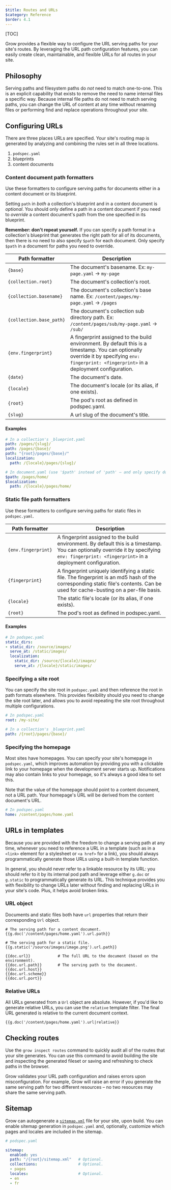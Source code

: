 ```yaml
---
$title: Routes and URLs
$category: Reference
$order: 4.1
---
```

[TOC]

Grow provides a flexible way to configure the URL serving paths for your site's routes. By leveraging the URL path configuration features, you can easily create clean, maintainable, and flexible URLs for all routes in your site.

## Philosophy

Serving paths and filesystem paths do *not* need to match one-to-one. This is an explicit capability that exists to remove the need to name internal files a specific way. Because internal file paths do not need to match serving paths, you can change the URL of content at any time without renaming files or performing find and replace operations throughout your site.

## Configuring URLs

There are three places URLs are specified. Your site's routing map is generated by analyzing and combining the rules set in all three locations.

1. `podspec.yaml`
1. blueprints
1. content documents

### Content document path formatters

Use these formatters to configure serving paths for documents either in a content document or its blueprint.

Setting `path` in *both* a collection's blueprint and in a content document is *optional*. You should only define a path in a content document if you need to *override* a content document's path from the one specified in its blueprint.

__Remember: don't repeat yourself.__ If you can specify a path format in a collection's blueprint that generates the right path for all of its documents, then there is no need to also specify `$path` for each document. Only specify `$path` in a document for paths you need to override.

| Path formatter | Description
|----------------|------------|
| `{base}` | The document's basename. Ex: `my-page.yaml` -> `my-page`
| `{collection.root}` | The document's collection's root.
| `{collection.basename}` | The document's collection's base name. Ex: `/content/pages/my-page.yaml` -> `/pages`
| `{collection.base_path}` | The document's collection sub directory path. Ex: `/content/pages/sub/my-page.yaml` -> `/sub/`
| `{env.fingerprint}` | A fingerprint assigned to the build environment. By default this is a timestamp. You can optionally override it by specifying `env: fingerprint: <fingerprint>` in a deployment configuration.
| `{date}` | The document's date.
| `{locale}` | The document's locale (or its alias, if one exists).
| `{root}` | The pod's root as defined in podspec.yaml.
| `{slug}` | A url slug of the document's title.

#### Examples

```yaml
# In a collection's _blueprint.yaml
path: /pages/{slug}/
path: /pages/{base}/
path: "{root}/pages/{base}/"
localization:
  path: /{locale}/pages/{slug}/

# In document.yaml (use '$path' instead of 'path' – and only specify document-level paths if you need to override the format set in the blueprint)
$path: /pages/home/
$localization:
  path: /{locale}/pages/home/
```

### Static file path formatters

Use these formatters to configure serving paths for static files in `podspec.yaml`.

| Path formatter | Description
|----------------|------------|
| `{env.fingerprint}` | A fingerprint assigned to the build environment. By default this is a timestamp. You can optionally override it by specifying `env: fingerprint: <fingerprint>` in a deployment configuration.
| `{fingerprint}` | A fingerprint uniquely identifying a static file. The fingerprint is an md5 hash of the corresponding static file's contents. Can be used for cache-busting on a per-file basis.
| `{locale}` | The static file's locale (or its alias, if one exists).
| `{root}` | The pod's root as defined in podspec.yaml.

#### Examples

```yaml
# In podspec.yaml
static_dirs:
- static_dir: /source/images/
  serve_at: /static/images/
  localization:
    static_dir: /source/{locale}/images/
    serve_at: /{locale}/static/images/
```

### Specifying a site root

You can specify the site root in `podspec.yaml` and then reference the root in path formats elsewhere. This provides flexibility should you need to change the site root later, and allows you to avoid repeating the site root throughout multiple configurations.

```yaml
# In podspec.yaml
root: /my-site/

# In a collection's _blueprint.yaml
path: /{root}/pages/{base}/
```

### Specifying the homepage

Most sites have homepages. You can specify your site's homepage in `podspec.yaml`, which improves automation by providing you with a clickable link to your homepage when the development server starts up. Notifications may also contain links to your homepage, so it's always a good idea to set this.

Note that the value of the homepage should point to a content document, not a URL path. Your homepage's URL will be derived from the content document's URL.

```yaml
# In podspec.yaml
home: /content/pages/home.yaml
```

## URLs in templates

Because you are provided with the freedom to change a serving path at any time, whenever you need to reference a URL in a template (such as in a `<link>` element for a stylesheet or `<a href>` for a link), you should always programmatically generate those URLs using a built-in template function.

In general, you should never refer to a linkable resource by its URL: you should refer to it by its internal pod path and leverage either `g.doc` or `g.static` to programmatically generate its URL. This technique provides you with flexibility to change URLs later without finding and replacing URLs in your site's code. Plus, it helps avoid broken links.

### URL object

Documents and static files both have `url` properties that return their corresponding `Url` object.

```jinja
# The serving path for a content document.
{{g.doc('/content/pages/home.yaml').url.path}}

# The serving path for a static file.
{{g.static('/source/images/image.png').url.path}}

{{doc.url}}            # The full URL to the document (based on the environment).
{{doc.url.path}}       # The serving path to the document.
{{doc.url.host}}
{{doc.url.scheme}}
{{doc.url.port}}
```

### Relative URLs

All URLs generated from a `Url` object are absolute. However, if you'd like to generate relative URLs, you can use the `relative` template filter. The final URL generated is relative to the current document context.

```jinja
{{g.doc('/content/pages/home.yaml').url|relative}}
```

## Checking routes

Use the `grow inspect routes` command to quickly audit all of the routes that your site generates. You can use this command to avoid building the site and inspecting the generated fileset or saving and refreshing to check paths in the browser.

Grow validates your URL path configuration and raises errors upon misconfiguration. For example, Grow will raise an error if you generate the same serving path for two different resources – no two resources may share the same serving path.

## Sitemap

Grow can autogenerate a [`sitemap.xml`](https://support.google.com/webmasters/answer/156184) file for your site, upon build. You can enable sitemap generation in `podspec.yaml` and, optionally, customize which pages and locales are included in the sitemap.

```yaml
# podspec.yaml

sitemap:
  enabled: yes
  path: "/{root}/sitemap.xml"   # Optional.
  collections:                  # Optional.
  - pages
  locales:                      # Optional.
  - en
  - fr
```
